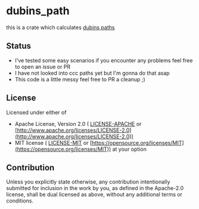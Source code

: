 # dubins_path

this is a crate which calculates [dubins paths](https://en.wikipedia.org/wiki/Dubins_path)

## Status

- I've tested some easy scenarios if you encounter any problems feel free to open an issue or PR
- I have not looked into ccc paths yet but I'm gonna do that asap
- This code is a little messy feel free to PR a cleanup ;)

## License
Licensed under either of 
 - Apache License, Version 2.0 ( [LICENSE-APACHE](LICENSE-APACHE-2.0) or [http://www.apache.org/licenses/LICENSE-2.0](http://www.apache.org/licenses/LICENSE-2.0)) 
 - MIT license ( [LICENSE-MIT](LICENSE-MIT) or [https://opensource.org/licenses/MIT](https://opensource.org/licenses/MIT))
at your option

## Contribution
Unless you explicitly state otherwise, any contribution intentionally submitted for inclusion in the work by you, as defined in the Apache-2.0 license, shall be dual licensed as above, without any additional terms or conditions.
